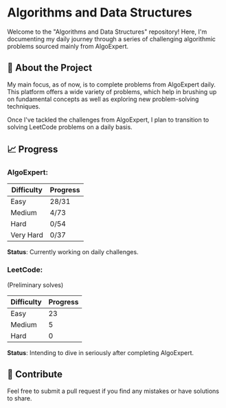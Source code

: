 # Algorithms and Data Structures

Welcome to the "Algorithms and Data Structures" repository! Here, I'm documenting my daily journey through a series of challenging algorithmic problems sourced mainly from AlgoExpert.

## 🚀 About the Project

My main focus, as of now, is to complete problems from AlgoExpert daily. This platform offers a wide variety of problems, which help in brushing up on fundamental concepts as well as exploring new problem-solving techniques.

Once I've tackled the challenges from AlgoExpert, I plan to transition to solving LeetCode problems on a daily basis.

## 📈 Progress

### **AlgoExpert**:

| Difficulty | Progress     |
|------------|--------------|
| Easy       | 28/31        |
| Medium     | 4/73         |
| Hard       | 0/54         |
| Very Hard  | 0/37         |

**Status**: Currently working on daily challenges.

### **LeetCode**:

(Preliminary solves)

| Difficulty | Progress     |
|------------|--------------|
| Easy       | 23           |
| Medium     | 5            |
| Hard       | 0            |

**Status**: Intending to dive in seriously after completing AlgoExpert.

## 🤝 Contribute

Feel free to submit a pull request if you find any mistakes or have solutions to share.
